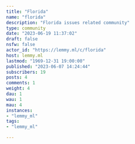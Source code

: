 ```yaml
---
title: "Florida" 
name: "florida"
description: "Florida issues related community"
type: community
date: "2023-06-19 11:37:02"
draft: false
nsfw: false
actor_id: "https://lemmy.ml/c/florida"
host: lemmy.ml
lastmod: "1969-12-31 19:00:00"
published: "2023-06-07 14:24:44"
subscribers: 19
posts: 4
comments: 1
weight: 4
dau: 1
wau: 1
mau: 4
instances:
- "lemmy_ml"
tags: 
- "lemmy_ml"

---
```

